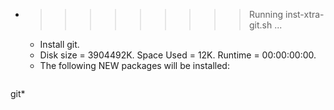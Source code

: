 * >>>>>>>>> Running inst-xtra-git.sh ...
  * Install git.
  * Disk size = 3904492K. Space Used = 12K. Runtime = 00:00:00:00.
  * The following NEW packages will be installed:
  ```bash
git*
  ```
